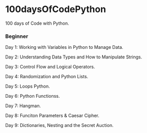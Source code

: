 # 100daysOfCodePython
100 days of Code with Python.

### Beginner

Day 1: Working with Variables in Python to Manage Data.

Day 2: Understanding Data Types and How to Manipulate Strings.

Day 3: Control Flow and Logical Operators.

Day 4: Randomization and Python Lists.

Day 5: Loops Python.

Day 6: Python Functionss.

Day 7: Hangman.

Day 8: Funciton Parameters & Caesar Cipher. 

Day 9: Dictionaries, Nesting and the Secret Auction.
